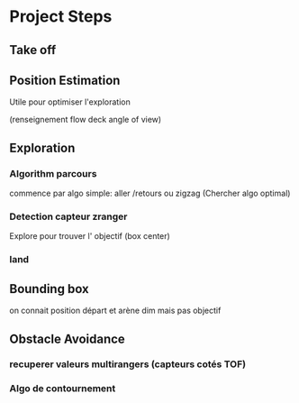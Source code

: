 # Project Steps

## Take off

## Position Estimation
Utile pour optimiser l'exploration

(renseignement flow deck angle of view)

## Exploration

### Algorithm parcours
commence par algo simple: aller /retours ou zigzag
(Chercher algo optimal)

### Detection capteur zranger
Explore pour trouver l' objectif (box center)

### land


## Bounding box
on connait position départ et arène dim mais pas objectif

## Obstacle Avoidance

### recuperer valeurs multirangers (capteurs cotés TOF)

### Algo de contournement